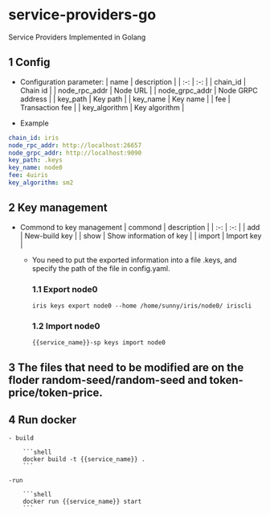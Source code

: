 # service-providers-go
Service Providers Implemented in Golang

## 1 Config

- Configuration parameter:
| name | description |
| :-: | :-: |
| chain_id | Chain id |
| node_rpc_addr | Node URL |
| node_grpc_addr | Node GRPC address |
| key_path | Key path |
| key_name | Key name |
| fee | Transaction fee |
| key_algorithm | Key algorithm |

- Example
```yaml
chain_id: iris
node_rpc_addr: http://localhost:26657
node_grpc_addr: http://localhost:9090
key_path: .keys
key_name: node0
fee: 4uiris
key_algorithm: sm2
```

## 2 Key management

  - Commond to key management
    | commond | description |
    | :-: | :-: |
    | add | New-build key |
    | show | Show information of key |
    | import | Import key |
      
    - You need to put the exported information into a file .keys, and specify the path of the file in config.yaml.

      ### 1.1 Export node0

        ```shell
        iris keys export node0 --home /home/sunny/iris/node0/ iriscli
        ```

      ### 1.2 Import node0

        ```shell
        {{service_name}}-sp keys import node0
        ```

## 3  The files that need to be modified are on the floder random-seed/random-seed and token-price/token-price.

## 4 Run docker

    - build
    
        ```shell
        docker build -t {{service_name}} .
        ```
    
    -run

        ```shell
        docker run {{service_name}} start
        ```

